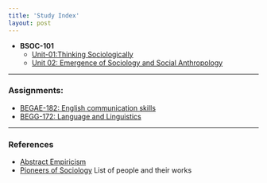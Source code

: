 ```yaml
---
title: 'Study Index'
layout: post
---
```


- **BSOC-101**
  - [Unit-01:Thinking Sociologically](/2022/03/11/thinking-sociologically.html)
  - [Unit 02: Emergence of Sociology and Social Anthropology](/2022/03/23/emergence-of-sociology-and-social-anthropology.html)

----


### Assignments:

- [BEGAE-182: English communication skills](/study/assignments/begae-182.html)
- [BEGG-172: Language and Linguistics](/study/assignments/begg-172.html)

----

### References

- [Abstract Empiricism](/study/reference/abstract-empiricism)
- [Pioneers of Sociology](/study/reference/pioneers-of-sociology) List of people and their works
